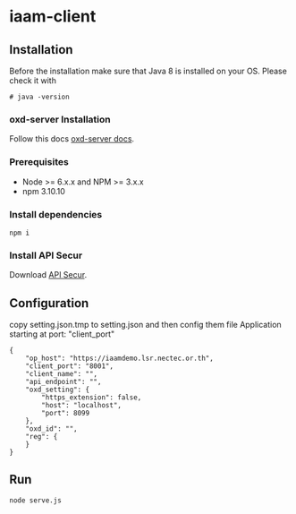 # iaam-client
## Installation
Before the installation make sure that Java 8 is installed on your OS. Please check it with
```
# java -version
```

### oxd-server Installation
Follow this docs [oxd-server docs](https://gluu.org/docs/oxd/3.1.4/install/).


### Prerequisites
- Node >= 6.x.x and NPM >= 3.x.x
- npm 3.10.10


### Install dependencies 

```
npm i
```       

### Install API Secur
Download [API Secur](https://github.com/jponharn/api-secur).

## Configuration
copy setting.json.tmp to setting.json and then config them file
Application starting at port: "client_port"
```
{
    "op_host": "https://iaamdemo.lsr.nectec.or.th",
    "client_port": "8001",
    "client_name": "",
    "api_endpoint": "",
    "oxd_setting": {
        "https_extension": false,
        "host": "localhost",
        "port": 8099
    },
    "oxd_id": "",
    "reg": {
    }
}
```    

## Run
```
node serve.js
```